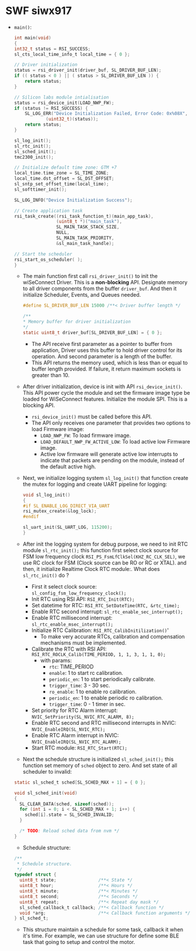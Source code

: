 # SWF siwx917

- `main()`:

    ```C
    int main(void)
    {
    int32_t status = RSI_SUCCESS;
    sl_cts_local_time_info_t local_time = { 0 };

    // Driver initialization
    status = rsi_driver_init(driver_buf, SL_DRIVER_BUF_LEN);
    if (( status < 0 ) || ( status > SL_DRIVER_BUF_LEN )) {
        return status;
    }

    // Silicon labs module intialisation
    status = rsi_device_init(LOAD_NWP_FW);
    if (status != RSI_SUCCESS) {
        SL_LOG_ERR("Device Initialization Failed, Error Code: 0x%08X",
                (uint32_t)(status));
        return status;
    }

    sl_log_init();
    sl_rtc_init();
    sl_sched_init();
    tmc2300_init();

    // Initialize default time zone: GTM +7
    local_time.time_zone = SL_TIME_ZONE;
    local_time.dst_offset = SL_DST_OFFSET;
    sl_sntp_set_offset_time(local_time);
    sl_softtimer_init();

    SL_LOG_INFO("Device Initialization Success");

    // Create application task
    rsi_task_create((rsi_task_function_t)(main_app_task),
                    (uint8_t *)("main_task"),
                    SL_MAIN_TASK_STACK_SIZE,
                    NULL,
                    SL_MAIN_TASK_PRIORITY,
                    &sl_main_task_handle);

    // Start the scheduler
    rsi_start_os_scheduler( );
    }

    ```

  - The main function first call `rsi_driver_init()` to init the wiSeConnect Driver. This is a **non-blocking** API. Designate memory to all driver components from the buffer `driver_buf`. And then it initialize Scheduler, Events, and Queues needed.

    ```C
    #define SL_DRIVER_BUF_LEN 15000 /**< Driver buffer length */

    /**
    * Memory buffer for driver initialization
    */
    static uint8_t driver_buf[SL_DRIVER_BUF_LEN] = { 0 };
    ```

    - The API receive first parameter as a pointer to buffer from application, Driver uses this buffer to hold driver control for its operation. And second parameter is  a length of the buffer.
    - This API returns the memory used, which is less than or equal to buffer length provided. If failure, it return maximum sockets is greater than 10.

  - After driver initialization, device is init with API `rsi_device_init()`. This API power cycle the module and set the firmware image type be loaded for WiSeConnect features. Initialize the module SPI. This is a blocking API.
    - `rsi_device_init()` must be called before this API.
    - The API only receives one parameter that provides two options to load Firmware image:
      - `LOAD_NWP_FW`: To load firmware image.
      - `LOAD_DEFAULT_NWP_FW_ACTIVE_LOW`: To load active low Firmware image.
      - Active low firmware will generate active low interrupts to indicate that packets are pending on the module, instead of the default active high.

  - Next, we initialize logging system `sl_log_init()` that function create the mutex for logging and create UART pipeline for logging:

    ```C
    void sl_log_init()
    {
    #if SL_ENABLE_LOG_DIRECT_VIA_UART
    rsi_mutex_create(&log_lock);
    #endif

    sl_uart_init(SL_UART_LOG, 115200);
    }
    ```

  - After init the logging system for debug purpose, we need to init RTC module `sl_rtc_init();` this function first select clock source for FSM low frequency clock `RSI_PS_FsmLfClkSel(KHZ_RC_CLK_SEL)`, we use RC clock for FSM (Clock source can be RO or RC or XTAL). and then, it initialize Realtime Clock RTC module:. What does `sl_rtc_init()` do ?
    - First it select clock source: `sl_config_fsm_low_frequency_clock();`
    - Init RTC using RSI API: `RSI_RTC_Init(RTC);`
    - Set datetime for RTC: `RSI_RTC_SetDateTime(RTC, &rtc_time);`
    - Enable RTC second interrupt: `sl_rtc_enable_sec_interrupt();`
    - Enable RTC millisecond interrupt: `sl_rtc_enable_msec_interrupt();`
    - Initialize RTC Calibration: `RSI_RTC_CalibInitilization()`'
      - To make very accurate RTCs, calibration and compensation mechanisms must be implemented.
    - Calibrate the RTC with RSI API: `RSI_RTC_ROCLK_Calib(TIME_PERIOD, 1, 1, 3, 1, 1, 0);`
      - with params:
        - `rtc`: TIME_PERIOD
        - `enable`: 1 to start rc calibration.
        - `periodic_en`: 1 to start periodically calibrate.
        - `trigger_time`: 3 - 30 sec.
        - `ro_enable`: 1 to enable ro calibration.
        - `periodic_en`: 1 to enable periodic ro calibration.
        - `trigger_time`: 0 - 1 timer in sec.
    - Set priority for RTC Alarm interrupt: `NVIC_SetPriority(SL_NVIC_RTC_ALARM, 8);`
    - Enable RTC second and RTC millisecond interrupts in NVIC: `NVIC_EnableIRQ(SL_NVIC_RTC);`
    - Enable RTC Alarm interrupt in NVIC: `NVIC_EnableIRQ(SL_NVIC_RTC_ALARM);`
    - Start RTC module: `RSI_RTC_Start(RTC);`

  - Next the schedule structure is initialized `sl_sched_init();` this function set memory of `sched` object to zero. And set state of all scheduler to invalid:
  
  ```C
  static sl_sched_t sched[SL_SCHED_MAX + 1] = { 0 };
  
  void sl_sched_init(void)
  {
    SL_CLEAR_DATA(sched, sizeof(sched));
    for (int i = 0; i < SL_SCHED_MAX + 1; i++) {
      sched[i].state = SL_SCHED_INVALID;
    }

    /* TODO: Reload sched data from nvm */
  }
  ```

  - Schedule structure:

  ```C
  /**
   * Schedule structure.
   */
  typedef struct {
    uint8_t state;                /**< State */
    uint8_t hour;                 /**< Hours */
    uint8_t minute;               /**< Minutes */
    uint8_t second;               /**< Seconds */
    uint8_t repeat;               /**< Repeat day mask */
    sl_sched_callback_t callback; /**< Callback function */
    void *arg;                    /**< Callback function arguments */
  } sl_sched_t;

  ```

  - This structure maintain a schedule for some task, callback it when it's time. For example, we can use structure for define some BLE task that going to setup and control the motor.
